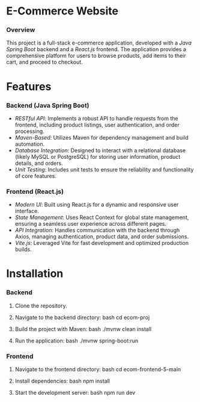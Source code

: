 # E-Commerce Website

### Overview

This project is a full-stack e-commerce application, developed with a *Java Spring Boot* backend and a *React.js* frontend. The application provides a comprehensive platform for users to browse products, add items to their cart, and proceed to checkout.

# Features
 ### Backend (Java Spring Boot)
- *RESTful API*: Implements a robust API to handle requests from the frontend, including product listings, user authentication, and order processing.
- *Maven-Based*: Utilizes Maven for dependency management and build automation.
- *Database Integration*: Designed to interact with a relational database (likely MySQL or PostgreSQL) for storing user information, product details, and orders.
- *Unit Testing*: Includes unit tests to ensure the reliability and functionality of core features.

 ### Frontend (React.js)
- *Modern UI*: Built using React.js for a dynamic and responsive user interface.
- *State Management*: Uses React Context for global state management, ensuring a seamless user experience across different pages.
- *API Integration*: Handles communication with the backend through Axios, managing authentication, product data, and order submissions.
- *Vite.js*: Leveraged Vite for fast development and optimized production builds.

#  Installation

 ### Backend
1. Clone the repository.
2. Navigate to the backend directory:
   bash
          cd ecom-proj
   
3. Build the project with Maven:
   bash
        ./mvnw clean install
   
4. Run the application:
   bash
        ./mvnw spring-boot:run
   

 ### Frontend
1. Navigate to the frontend directory:
   bash
        cd ecom-frontend-5-main
   
2. Install dependencies:
   bash
        npm install
   
4. Start the development server:
   bash
        npm run dev
